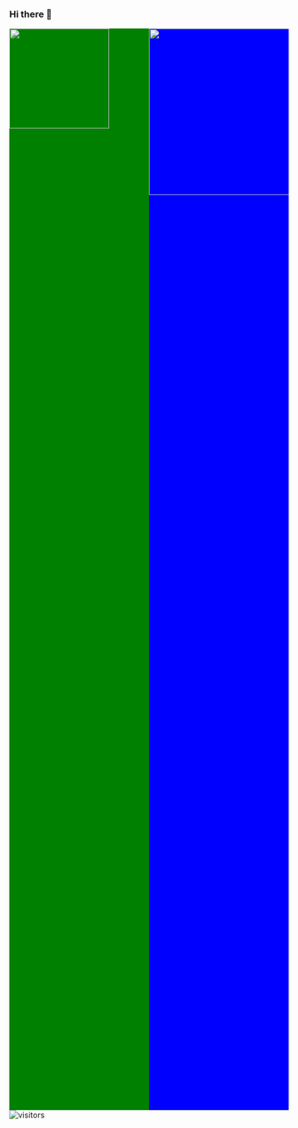 ### Hi there 👋
<div>
<div style="width: 50%; height: 50%; background-color: green; float:left;"> 
  <img height="180em" src="https://github-readme-stats.vercel.app/api?username=OussemaZaier&show_icons=true&hide_border=true&&count_private=true&include_all_commits=true&theme=dracula" />
</div>
<div style="width: 50%; height: 50%; background-color: blue; float:right;">
<img height="300em" src="https://github-readme-stats.vercel.app/api/top-langs/?username=OussemaZaier&layout=compact)"/>
</div>
  </div>

 
    
![visitors](https://visitor-badge.glitch.me/badge?page_id=page.id)

<!--
**OussemaZaier/OussemaZaier** is a ✨ _special_ ✨ repository because its `README.md` (this file) appears on your GitHub profile.

Here are some ideas to get you started:

- 🔭 I’m currently working on ...
- 🌱 I’m currently learning ...
- 👯 I’m looking to collaborate on ...
- 🤔 I’m looking for help with ...
- 💬 Ask me about ...
- 📫 How to reach me: ...
- 😄 Pronouns: ...
- ⚡ Fun fact: ...
-->

